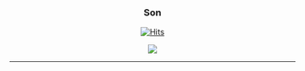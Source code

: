 <div align="center">

 ### Son

 <a href="https://github.com/sjh9391985">[![Hits](https://hits.seeyoufarm.com/api/count/incr/badge.svg?url=https%3A%2F%2Fgithub.com%2FUbinquitous%2Fhit-counter&count_bg=%23000000&title_bg=%23000000&icon=github.svg&icon_color=%23E7E7E7&title=Github&edge_flat=false)](https://hits.seeyoufarm.com)</a>

 <div>

  <img src="https://github-profile-summary-cards.vercel.app/api/cards/profile-details?username=sjh9391985&theme=vue"/>
  <!--
<img  src="https://github-readme-stats.vercel.app/api?username=sjh9391985&theme=dracula&exclude_repo=Computer-Science-Engineering&layout=compact&langs_count=5"/> 
<img src="https://github-readme-stats.vercel.app/api/top-langs/?username=sjh9391985&theme=dracula&exclude_repo=Computer-Science-Engineering&layout=compact&langs_count=10"/>
-->

</div>
</div>

--- 

<!--
<div align="center">

### Project / Study (less than 3 people)

[<picture><source media="(prefers-color-scheme: dark)" srcset="https://ghrs.vercel.app/api/pin/?username=sjh9391985&repo=spring-batch-example&theme=github_dark"/>
<img alt="NoPaste" src="https://ghrs.vercel.app/api/pin/?username=sjh9391985&repo=spring-batch-example">
</picture>](https://github.com/sjh9391985/spring-batch-example)
[<picture><source media="(prefers-color-scheme: dark)" srcset="https://ghrs.vercel.app/api/pin/?username=sjh9391985&repo=spring-oauth-sample&theme=github_dark"/>
<img alt="NoPaste" src="https://ghrs.vercel.app/api/pin/?username=sjh9391985&repo=spring-oauth-sample">
</picture>](https://github.com/sjh9391985/spring-oauth-sample)

</div>

<!-- 

[<picture><source media="(prefers-color-scheme: dark)" srcset="https://ghrs.vercel.app/api/pin/?username=sjh9391985&repo=awsservice&theme=github_dark"/>
<img alt="NoPaste" src="https://ghrs.vercel.app/api/pin/?username=sjh9391985&repo=awsservice">
</picture>](https://github.com/sjh9391985/awsservice)
[<picture><source media="(prefers-color-scheme: dark)" srcset="https://ghrs.vercel.app/api/pin/?username=sjh9391985&repo=core&theme=github_dark"/>
<img alt="NoPaste" src="https://ghrs.vercel.app/api/pin/?username=sjh9391985&repo=core">
</picture>](https://github.com/sjh9391985/core)
[<picture><source media="(prefers-color-scheme: dark)" srcset="https://ghrs.vercel.app/api/pin/?username=sjh9391985&repo=jblog&theme=github_dark"/>
<img alt="NoPaste" src="https://ghrs.vercel.app/api/pin/?username=sjh9391985&repo=jblog">
</picture>](https://github.com/sjh9391985/jblog)
[<picture><source media="(prefers-color-scheme: dark)" srcset="https://ghrs.vercel.app/api/pin/?username=sjh9391985&repo=mysite&theme=github_dark"/>
<img alt="NoPaste" src="https://ghrs.vercel.app/api/pin/?username=sjh9391985&repo=mysite">
</picture>](https://github.com/sjh9391985/mysite)
[<picture><source media="(prefers-color-scheme: dark)" srcset="https://ghrs.vercel.app/api/pin/?username=sjh9391985&repo=Spring_Todo_App&theme=github_dark"/>
<img alt="NoPaste" src="https://ghrs.vercel.app/api/pin/?username=sjh9391985&repo=Spring_Todo_App">
</picture>](https://github.com/sjh9391985/Spring_Todo_App)
[<picture><source media="(prefers-color-scheme: dark)" srcset="https://ghrs.vercel.app/api/pin/?username=sjh9391985&repo=dart&theme=github_dark"/>
<img alt="NoPaste" src="https://ghrs.vercel.app/api/pin/?username=sjh9391985&repo=dart">
</picture>](https://github.com/sjh9391985/dart)

</div>

<!--
[<picture><source media="(prefers-color-scheme: dark)" srcset="https://ghrs.vercel.app/api/pin/?username=Original-Gimchi&repo=BUMAWIKI_WEB_V2&theme=github_dark"/>
<img alt="NoPaste" src="https://ghrs.vercel.app/api/pin/?username=Original-Gimchi&repo=BUMAWIKI_WEB_V2">
</picture>](https://github.com/Original-Gimchi/BUMAWIKI_WEB_V2)

[<picture><source media="(prefers-color-scheme: dark)" srcset="https://ghrs.vercel.app/api/pin/?username=Team-INSERT&repo=BSM_WEB_V3&theme=github_dark"/>
<img alt="NoPaste" src="https://ghrs.vercel.app/api/pin/?username=Team-INSERT&repo=BSM_WEB_V3">
</picture>](https://github.com/Team-INSERT/BSM_WEB_V3)
[<picture><source media="(prefers-color-scheme: dark)" srcset="https://ghrs.vercel.app/api/pin/?username=T-Shaped-junior&repo=T_Frontend&theme=github_dark"/>
<img alt="NoPaste" src="https://ghrs.vercel.app/api/pin/?username=T-Shaped-Junior&repo=T_Frontend">
</picture>](https://github.com/T-Shaped-Junior/T_Frontend)
[<picture><source media="(prefers-color-scheme: dark)" srcset="https://ghrs.vercel.app/api/pin/?username=pigeon-head&repo=Cereal_Frontend&theme=github_dark"/>
<img alt="NoPaste" src="https://ghrs.vercel.app/api/pin/?username=pigeon-head&repo=Cereal_Frontend">
</picture>](https://github.com/pigeon-head/Cereal_Frontend)
[<picture><source media="(prefers-color-scheme: dark)" srcset="https://ghrs.vercel.app/api/pin/?username=pigeon-head&repo=Cereal_Backend&theme=github_dark"/>
<img alt="NoPaste" src="https://ghrs.vercel.app/api/pin/?username=pigeon-head&repo=Cereal_Backend">
</picture>](https://github.com/pigeon-head/Cereal_Backend)
[<picture><source media="(prefers-color-scheme: dark)" srcset="https://ghrs.vercel.app/api/pin/?username=1NSEOUL&repo=ARISORI_Frontend&theme=github_dark"/>
<img alt="NoPaste" src="https://ghrs.vercel.app/api/pin/?username=1NSEOUL&repo=ARISORI_Frontend">
</picture>](https://github.com/1NSEOUL/ARISORI_Frontend)
[<picture><source media="(prefers-color-scheme: dark)" srcset="https://ghrs.vercel.app/api/pin/?username=1NSEOUL&repo=ARISORI_Backend&theme=github_dark"/>
<img alt="NoPaste" src="https://ghrs.vercel.app/api/pin/?username=1NSEOUL&repo=ARISORI_Backend">
</picture>](https://github.com/1NSEOUL/ARISORI_Backend)
[<picture><source media="(prefers-color-scheme: dark)" srcset="https://ghrs.vercel.app/api/pin/?username=ubinquitous&repo=FTF_FindTheFollowers&theme=github_dark"/>
<img alt="NoPaste" src="https://ghrs.vercel.app/api/pin/?username=ubinquitous&repo=FTF_FindTheFollowers">
</picture>](https://github.com/Ubinquitous/FTF_FindTheFollowers)
[<picture><source media="(prefers-color-scheme: dark)" srcset="https://ghrs.vercel.app/api/pin/?username=ubinquitous&repo=TypeGit&theme=github_dark"/>
<img alt="NoPaste" src="https://ghrs.vercel.app/api/pin/?username=ubinquitous&repo=TypeGit">
</picture>](https://github.com/Ubinquitous/TypeGit)
[<picture><source media="(prefers-color-scheme: dark)" srcset="https://ghrs.vercel.app/api/pin/?username=ubinquitous&repo=Nabin-Market&theme=github_dark"/>
<img alt="NoPaste" src="https://ghrs.vercel.app/api/pin/?username=ubinquitous&repo=Nabin-Market">
</picture>](https://github.com/Ubinquitous/Nabin-Market)
[<picture><source media="(prefers-color-scheme: dark)" srcset="https://ghrs.vercel.app/api/pin/?username=ubinquitous&repo=DADAMUM&theme=github_dark"/>
<img alt="NoPaste" src="https://ghrs.vercel.app/api/pin/?username=ubinquitous&repo=DADAMUM">
</picture>](https://github.com/Ubinquitous/DADAMUM)
[<picture><source media="(prefers-color-scheme: dark)" srcset="https://ghrs.vercel.app/api/pin/?username=ubinquitous&repo=BOB&theme=github_dark"/>
<img alt="NoPaste" src="https://ghrs.vercel.app/api/pin/?username=ubinquitous&repo=BOB">
</picture>](https://github.com/Ubinquitous/BOB)
[<picture><source media="(prefers-color-scheme: dark)" srcset="https://ghrs.vercel.app/api/pin/?username=TEAM-M1LK&repo=BLIND&theme=github_dark"/>
<img alt="NoPaste" src="https://ghrs.vercel.app/api/pin/?username=TEAM-M1LK&repo=BLIND">
</picture>](https://github.com/TEAM-M1LK/BLIND)
</div>
  <!--
<div align="center">

### 📒 Self Development 📒

[<picture><source media="(prefers-color-scheme: dark)" srcset="https://ghrs.vercel.app/api/pin/?username=ubinquitous&repo=Details&theme=github_dark"/>
<img alt="NoPaste" src="https://ghrs.vercel.app/api/pin/?username=ubinquitous&repo=Details">
</picture>](https://github.com/Ubinquitous/Details)
[<picture><source media="(prefers-color-scheme: dark)" srcset="https://ghrs.vercel.app/api/pin/?username=Ubinquitous&repo=TIL&theme=github_dark"/>
<img alt="NoPaste" src="https://ghrs.vercel.app/api/pin/?username=Ubinquitous&repo=TIL" >
</picture>](https://github.com/Ubinquitous/TIL)
[<picture><source media="(prefers-color-scheme: dark)" srcset="https://ghrs.vercel.app/api/pin/?username=Ubinquitous&repo=Journal&theme=github_dark"/>
<img alt="NoPaste" src="https://ghrs.vercel.app/api/pin/?username=Ubinquitous&repo=Journal" >
</picture>](https://github.com/Ubinquitous/Journal)
[<picture><source media="(prefers-color-scheme: dark)" srcset="https://ghrs.vercel.app/api/pin/?username=Ubinquitous&repo=problem-solving&theme=github_dark"/>
<img alt="NoPaste" src="https://ghrs.vercel.app/api/pin/?username=Ubinquitous&repo=problem-solving">
</picture>](https://github.com/Ubinquitous/problem-solving)
[<picture><source media="(prefers-color-scheme: dark)" srcset="https://ghrs.vercel.app/api/pin/?username=Ubinquitous&repo=TRAINING&theme=github_dark"/>
<img alt="NoPaste" src="https://ghrs.vercel.app/api/pin/?username=Ubinquitous&repo=TRAINING">
</picture>](https://github.com/Ubinquitous/TRAINING)
[<picture><source media="(prefers-color-scheme: dark)" srcset="https://ghrs.vercel.app/api/pin/?username=insert-algorithm&repo=Ubinquitous&theme=github_dark"/>
<img alt="NoPaste" src="https://ghrs.vercel.app/api/pin/?username=insert-algorithm&repo=Ubinquitous">
</picture>](https://github.com/insert-algorithm/Ubinquitous)

</div>

<div align="center">
  
### 🧑🏻‍🏫 For Mentoring  🧑🏻‍🏫
  
[<picture><source media="(prefers-color-scheme: dark)" srcset="https://ghrs.vercel.app/api/pin/?username=insertcourse&repo=instagram-clone&theme=github_dark"/>
<img alt="NoPaste" src="https://ghrs.vercel.app/api/pin/?username=insertcourse&repo=instagram-clone">
</picture>](https://github.com/insertcourse/instagram-clone)
[<picture><source media="(prefers-color-scheme: dark)" srcset="https://ghrs.vercel.app/api/pin/?username=insertcourse&repo=todolist&theme=github_dark"/>
<img alt="NoPaste" src="https://ghrs.vercel.app/api/pin/?username=insertcourse&repo=todolist">
</picture>](https://github.com/insertcourse/todolist)
[<picture><source media="(prefers-color-scheme: dark)" srcset="https://ghrs.vercel.app/api/pin/?username=insertcourse&repo=typescript&theme=github_dark"/>
<img alt="NoPaste" src="https://ghrs.vercel.app/api/pin/?username=insertcourse&repo=typescript">
</picture>](https://github.com/insertcourse/typescript)
[<picture><source media="(prefers-color-scheme: dark)" srcset="https://ghrs.vercel.app/api/pin/?username=insertcourse&repo=react.js&theme=github_dark"/>
<img alt="NoPaste" src="https://ghrs.vercel.app/api/pin/?username=insertcourse&repo=react.js">
</picture>](https://github.com/insertcourse/react.js)

</div>
  
### 📃 Tech Practice Repository 📃

[<picture><source media="(prefers-color-scheme: dark)" srcset="https://ghrs.vercel.app/api/pin/?username=Ubinquitous&repo=React.js&theme=github_dark"/>
<img alt="NoPaste" src="https://ghrs.vercel.app/api/pin/?username=Ubinquitous&repo=React.js" >
</picture>](https://github.com/Ubinquitous/React.js)
[<picture><source media="(prefers-color-scheme: dark)" srcset="https://ghrs.vercel.app/api/pin/?username=Ubinquitous&repo=Vue.js&theme=github_dark"/>
<img alt="NoPaste" src="https://ghrs.vercel.app/api/pin/?username=Ubinquitous&repo=Vue.js" >
</picture>](https://github.com/Ubinquitous/Vue.js)
<br/>
[<picture><source media="(prefers-color-scheme: dark)" srcset="https://ghrs.vercel.app/api/pin/?username=Ubinquitous&repo=Flutter&theme=github_dark"/>
<img alt="NoPaste" src="https://ghrs.vercel.app/api/pin/?username=Ubinquitous&repo=Flutter">
</picture>](https://github.com/Ubinquitous/Flutter)
[<picture><source media="(prefers-color-scheme: dark)" srcset="https://ghrs.vercel.app/api/pin/?username=Ubinquitous&repo=Swift&theme=github_dark"/>
<img alt="NoPaste" src="https://ghrs.vercel.app/api/pin/?username=Ubinquitous&repo=Swift">
</picture>](https://github.com/Ubinquitous/Swift)

</div>


-->






<!-- [![LeetCode user sjh9391985](https://img.shields.io/badge/dynamic/json?style=for-the-badge&labelColor=black&color=%23ffa116&label=Ranking&query=ranking&url=https%3A%2F%2Fleetcode-badge.vercel.app%2Fapi%2Fusers%2Fsjh9391985&logo=leetcode&logoColor=yellow)](https://leetcode.com/sjh9391985/)



🍟🍟🍟🍟🍟🍟🍟 <br/>
🍟 &nbsp; &nbsp;  📘[Blog](https://sjh9391985.tistory.com/) &nbsp; &nbsp; &nbsp; &nbsp; HAVE NOTHING TO SH0W U. <br/>
🍟🍟🍟🍟🍟🍟🍟

[![Solved.ac Profile](http://mazassumnida.wtf/api/v2/generate_badge?boj=sjh9391985)](https://solved.ac/sjh9391985/) -->

<!-- 📃[Resume](https://sjh9391985.github.io/)  -- >
